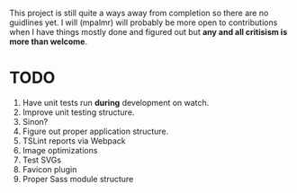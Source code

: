 This project is still quite a ways away from completion so there are no guidlines yet. I will (mpalmr) will probably be more open to contributions when I have things mostly done and figured out but **any and all critisism is more than welcome**.

# TODO

1. Have unit tests run **during** development on watch.
2. Improve unit testing structure.
3. Sinon?
3. Figure out proper application structure.
4. TSLint reports via Webpack
5. Image optimizations
6. Test SVGs
7. Favicon plugin
8. Proper Sass module structure